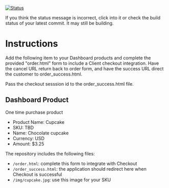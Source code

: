 [![Status](https://img.shields.io/badge/status-SUBMITTABLE%20COMMIT:%20d5fe34b1d4331e640815ed046f60d2c0bcb917b6-brightgreen.svg)](https://github.com/andremcb/bakery_scaffold_AApE3fQi8zR0pcdo/commit/d5fe34b1d4331e640815ed046f60d2c0bcb917b6)








































































































































































If you think the status message is incorrect, click into it or check the build status of your latest commit. It may still be building.

# Instructions 

Add the following item to your Dashboard products and complete the provided "order.html" form to include a Client checkout integration. Have the cancel URL return back to order form, and have the success URL direct the customer to order_success.html. 

Pass the checkout sesssion id to the order_success.html file.

## Dashboard Product
One time purchase product
* Product Name: Cupcake
* SKU: TBD
* Name: Chocolate cupcake
* Currency: USD
* Amount: $3.25

The repository includes the following files:
* `/order.html`: complete this form to integrate with Checkout
* `/order_success.html`: the application should redirect here when Checkout is successful
* `/img/cupcake.jpg`: use this image for your SKU
